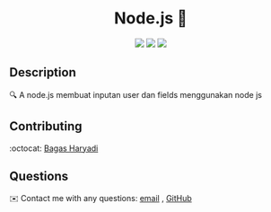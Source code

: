 <h1 align="center">Node.js 👋</h1>

<p align="center">
    <img src="https://img.shields.io/badge/Javascript-yellow" />   
    <img src="https://img.shields.io/badge/-node.js-green" />    
    <img src="https://img.shields.io/badge/-json-orange" />
</p>

## Description
  
🔍 A node.js membuat inputan user dan fields menggunakan node js

## Contributing
:octocat: [Bagas Haryadi](https://github.com/bagash23)

## Questions
✉️ Contact me with any questions: [email](mailto:haryadib89@gmail.com) , [GitHub](https://github.com/bagash23)<br />

